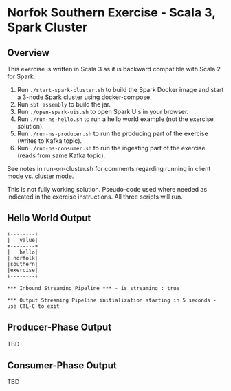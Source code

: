 # Norfok Southern Exercise - Scala 3, Spark Cluster

## Overview 

This exercise is written in Scala 3 as it is backward compatible with Scala 2 for Spark.

1. Run `./start-spark-cluster.sh` to build the Spark Docker image and
   start a 3-node Spark cluster using docker-compose.
2. Run `sbt assembly` to build the jar.
3. Run `./open-spark-uis.sh` to open Spark UIs in your browser.
4. Run `./run-ns-hello.sh` to run a hello world example (not the exercise solution).
5. Run `./run-ns-producer.sh` to run the producing part of the exercise (writes to Kafka topic).
6. Run `./run-ns-consumer.sh` to run the ingesting part of the exercise (reads from same Kafka topic).

See notes in run-on-cluster.sh for comments regarding running in client mode vs. cluster mode.

This is not fully working solution. 
Pseudo-code used where needed as indicated in the exercise instructions. 
All three scripts will run.

## Hello World Output

```
+--------+
|   value|
+--------+
|   hello|
| norfolk|
|southern|
|exercise|
+--------+

*** Inbound Streaming Pipeline *** - is streaming : true

*** Output Streaming Pipeline initialization starting in 5 seconds - use CTL-C to exit
```
## Producer-Phase Output

TBD

## Consumer-Phase Output

TBD






